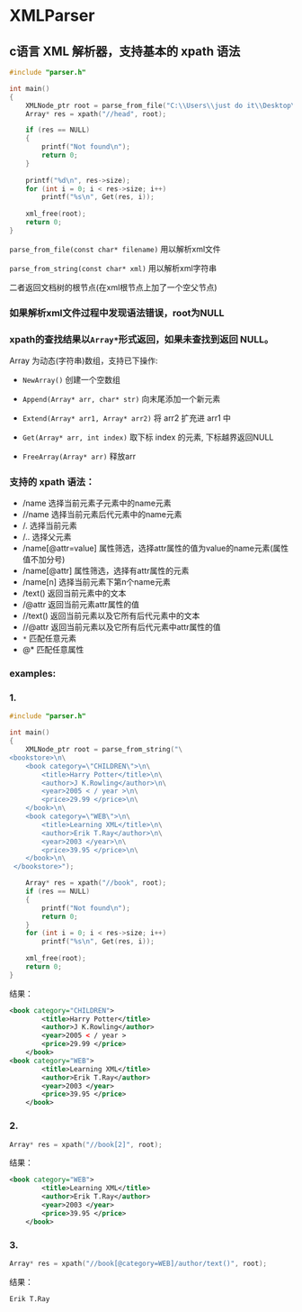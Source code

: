 # XMLParser

## c语言 XML 解析器，支持基本的 xpath 语法

```c
#include "parser.h"

int main()
{
    XMLNode_ptr root = parse_from_file("C:\\Users\\just do it\\Desktop\\test3.html");
    Array* res = xpath("//head", root);

    if (res == NULL)
    {
        printf("Not found\n");
        return 0;
    }
       
    printf("%d\n", res->size);
    for (int i = 0; i < res->size; i++)
        printf("%s\n", Get(res, i));
 
    xml_free(root);
    return 0;
}
``` 


`parse_from_file(const char* filename)` 用以解析xml文件 

`parse_from_string(const char* xml)` 用以解析xml字符串 

二者返回文档树的根节点(在xml根节点上加了一个空父节点)

### 如果解析xml文件过程中发现语法错误，root为NULL


### xpath的查找结果以`Array*`形式返回，如果未查找到返回 NULL。

Array 为动态(字符串)数组，支持已下操作:

- `NewArray()` 创建一个空数组

- `Append(Array* arr, char* str)`  向末尾添加一个新元素

- `Extend(Array* arr1, Array* arr2)` 将 arr2 扩充进 arr1 中

- `Get(Array* arr, int index)` 取下标 index 的元素, 下标越界返回NULL

- `FreeArray(Array* arr)` 释放arr

  

### 支持的 xpath 语法：

- /name 选择当前元素子元素中的name元素
- //name 选择当前元素后代元素中的name元素
- /. 选择当前元素
- /.. 选择父元素
- /name[@attr=value] 属性筛选，选择attr属性的值为value的name元素(属性值不加分号)
- /name[@attr] 属性筛选，选择有attr属性的元素
- /name[n] 选择当前元素下第n个name元素
- /text() 返回当前元素中的文本
- /@attr 返回当前元素attr属性的值
- //text() 返回当前元素以及它所有后代元素中的文本
- //@attr 返回当前元素以及它所有后代元素中attr属性的值
- `*` 匹配任意元素
- @* 匹配任意属性

### examples:
### 1.
```c
#include "parser.h"

int main()
{
    XMLNode_ptr root = parse_from_string("\
<bookstore>\n\
    <book category=\"CHILDREN\">\n\
        <title>Harry Potter</title>\n\
        <author>J K.Rowling</author>\n\
        <year>2005 < / year >\n\
        <price>29.99 </price>\n\
    </book>\n\
    <book category=\"WEB\">\n\
        <title>Learning XML</title>\n\
        <author>Erik T.Ray</author>\n\
        <year>2003 </year>\n\
        <price>39.95 </price>\n\
    </book>\n\
 </bookstore>");

    Array* res = xpath("//book", root);
    if (res == NULL)
    {
        printf("Not found\n");
        return 0;
    }
    for (int i = 0; i < res->size; i++)
        printf("%s\n", Get(res, i));
 
    xml_free(root);
    return 0;
}
```

结果：
```xml
<book category="CHILDREN">
        <title>Harry Potter</title>
        <author>J K.Rowling</author>
        <year>2005 < / year >
        <price>29.99 </price>
    </book>
<book category="WEB">
        <title>Learning XML</title>
        <author>Erik T.Ray</author>
        <year>2003 </year>
        <price>39.95 </price>
    </book>
```

### 2.
```c
Array* res = xpath("//book[2]", root);
```

结果：
```xml
<book category="WEB">
        <title>Learning XML</title>
        <author>Erik T.Ray</author>
        <year>2003 </year>
        <price>39.95 </price>
    </book>
```

### 3.
```c
Array* res = xpath("//book[@category=WEB]/author/text()", root);
```

结果：
```xml
Erik T.Ray
```
